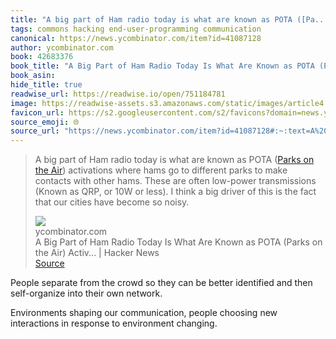 ```yaml
---
title: "A big part of Ham radio today is what are known as POTA ([Pa..."
tags: commons hacking end-user-programming communication
canonical: https://news.ycombinator.com/item?id=41087128
author: ycombinator.com
book: 42683376
book_title: "A Big Part of Ham Radio Today Is What Are Known as POTA (Parks on the Air) Activ... | Hacker News"
book_asin: 
hide_title: true
readwise_url: https://readwise.io/open/751184781
image: https://readwise-assets.s3.amazonaws.com/static/images/article4.6bc1851654a0.png
favicon_url: https://s2.googleusercontent.com/s2/favicons?domain=news.ycombinator.com
source_emoji: 🌐
source_url: "https://news.ycombinator.com/item?id=41087128#:~:text=A%20big%20part,become%20so%20noisy."
---
```


> A big part of Ham radio today is what are known as POTA ([Parks on the Air]([https://parksontheair.com/](https://parksontheair.com/))) activations where hams go to different parks to make contacts with other hams. These are often low-power transmissions (Known as QRP, or 10W or less). I think a big driver of this is the fact that our cities have become so noisy.
> <div class="quoteback-footer"><div class="quoteback-avatar"><img class="mini-favicon" src="https://s2.googleusercontent.com/s2/favicons?domain=news.ycombinator.com"></div><div class="quoteback-metadata"><div class="metadata-inner"><span style="display:none">FROM:</span><div aria-label="ycombinator.com" class="quoteback-author"> ycombinator.com</div><div aria-label="A Big Part of Ham Radio Today Is What Are Known as POTA (Parks on the Air) Activ... | Hacker News" class="quoteback-title"> A Big Part of Ham Radio Today Is What Are Known as POTA (Parks on the Air) Activ... | Hacker News</div></div></div><div class="quoteback-backlink"><a target="_blank" aria-label="go to the full text of this quotation" rel="noopener" href="https://news.ycombinator.com/item?id=41087128#:~:text=A%20big%20part,become%20so%20noisy." class="quoteback-arrow"> Source</a></div></div>

People separate from the crowd so they can be better identified and then self-organize into their own network.

Environments shaping our communication, people choosing new interactions in response to environment changing.